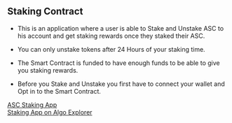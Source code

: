 ## Staking Contract
* This is an application where a user is able to Stake and Unstake ASC to his account and get staking rewards once they staked their ASC.
* You can only unstake tokens after 24 Hours of your staking time.
* The Smart Contract is funded to have enough funds to be able to give you staking rewards.

* Before you Stake and Unstake you first have to connect your wallet and Opt in to the Smart Contract.

[ASC Staking App](https://zesty-dodol-f2e0dd.netlify.app/)  
[Staking App on Algo Explorer](https://testnet.algoexplorer.io/application/156323953)  
